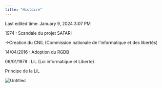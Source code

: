 ```yaml
---
title: "Histoire"
---
```

Last edited time: January 9, 2024 3:07 PM

1974 : Scandale du projet SAFARI

→Creation du CNIL (Commission nationale de l'informatique et des libertés)

14/04/2016 : Adoption du RGDB

06/01/1978 : LiL (Loi informatique et Liberte)

Principe de la LiL

![Untitled](Histoire/Untitled.png)
